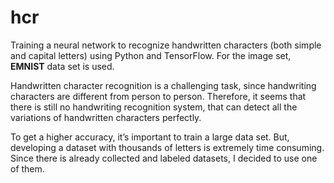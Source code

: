 # hcr
Training a neural network to recognize handwritten characters (both simple and capital letters) using Python and TensorFlow. 
For the image set, **EMNIST** data set is used.

Handwritten character recognition is a challenging task, since handwriting characters are different from person to person. 
Therefore, it seems that there is still no handwriting recognition system, that can detect all the variations of handwritten characters perfectly.

To get a higher accuracy, it’s important to train a large data set. But, developing a dataset with thousands of letters is extremely time consuming.
Since there is already collected and labeled datasets, I decided to use one of them.
